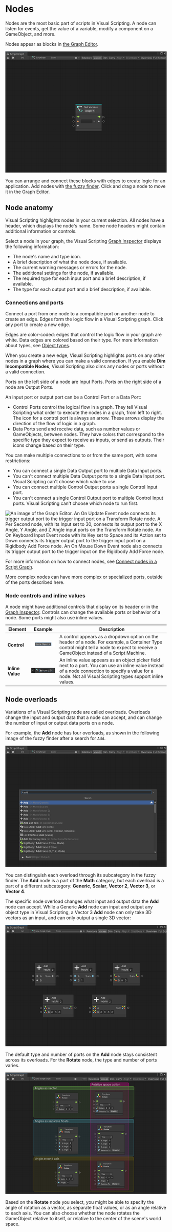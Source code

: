 ﻿# Nodes 

Nodes are the most basic part of scripts in Visual Scripting. A node can listen for events, get the value of a variable, modify a component on a GameObject, and more.  

Nodes appear as blocks in [the Graph Editor](vs-interface-overview.md#the-graph-editor). 

![An image of the Graph window. A blank Set Variable node sits in the middle of the Graph Editor.](images/vs-node-example.png)

You can arrange and connect these blocks with edges to create logic for an application. Add nodes with [the fuzzy finder](vs-interface-overview.md#the-fuzzy-finder). Click and drag a node to move it in the Graph Editor. 

## Node anatomy

Visual Scripting highlights nodes in your current selection. All nodes have a header, which displays the node's name. Some node headers might contain additional information or controls.

Select a node in your graph, the Visual Scripting [Graph Inspector](vs-interface-overview.md#the-graph-inspector) displays the following information: 

- The node's name and type icon. 
- A brief description of what the node does, if available. 
- The current warning messages or errors for the node. 
- The additional settings for the node, if available. 
- The required type for each input port and a brief description, if available.
- The type for each output port and a brief description, if available.

### Connections and ports

Connect a port from one node to a compatible port on another node to create an edge. Edges form the logic flow in a Visual Scripting graph. Click any port to create a new edge. 

Edges are color-coded: edges that control the logic flow in your graph are white. Data edges are colored based on their type. For more information about types, see [Object types](vs-types.md).

When you create a new edge, Visual Scripting highlights ports on any other nodes in a graph where you can make a valid connection. If you enable **Dim Incompatible Nodes**, Visual Scripting also dims any nodes or ports without a valid connection. 

Ports on the left side of a node are Input Ports. Ports on the right side of a node are Output Ports. 

An input port or output port can be a Control Port or a Data Port: 

- Control Ports control the logical flow in a graph. They tell Visual Scripting what order to execute the nodes in a graph, from left to right. The icon for a control port is always an arrow. These arrows display the direction of the flow of logic in a graph.
- Data Ports send and receive data, such as number values or GameObjects, between nodes. They have colors that correspond to the specific type they expect to receive as inputs, or send as outputs. Their icons change based on their type.

You can make multiple connections to or from the same port, with some restrictions: 

- You can connect a single Data Output port to multiple Data Input ports. 
- You can't connect multiple Data Output ports to a single Data Input port. Visual Scripting can't choose which value to use. 
- You can connect multiple Control Output ports a single Control Input port.
- You can't connect a single Control Output port to multiple Control Input ports. Visual Scripting can't choose which node to run first. 

![An image of the Graph Editor. An On Update Event node connects its trigger output port to the trigger input port on a Transform Rotate node. A Per Second node, with its Input set to 30, connects its output port to the X Angle, Y Angle, and Z Angle input ports on the Transform Rotate node. An On Keyboard Input Event node with its Key set to Space and its Action set to Down connects its trigger output port to the trigger input port on a Rigidbody Add Force node. An On Mouse Down Event node also connects its trigger output port to the trigger input on the Rigidbody Add Force node.](images/vs-multiple-connections-example.png)

For more information on how to connect nodes, see [Connect nodes in a Script Graph](vs-creating-connections.md).

More complex nodes can have more complex or specialized ports, outside of the ports described here.
### Node controls and inline values

A node might have additional controls that display on its header or in the [Graph Inspector](vs-interface-overview.md#the-graph-inspector). Controls can change the available ports or behavior of a node. Some ports might also use inline values. 

<table>
<thead>
<tr>
<th><strong>Element</strong></th>
<th><strong>Example</strong></th>
<th><strong>Description</strong></th>
</tr>
</thead>
<tbody>
<tr>
<td><strong>Control</strong></td>
<td> <img src="images\vs-node-container-type.png"></td>
<td>A control appears as a dropdown option on the header of a node. For example, a Container Type control might tell a node to expect to receive a GameObject instead of a Script Machine.</td>
</tr>
<tr>
<td><strong>Inline Value</strong></td>
<td> <img src="images\vs-node-inline-value.png"></td>
<td>An inline value appears as an object picker field next to a port. You can use an inline value instead of a node connection to specify a value for a node. Not all Visual Scripting types support inline values.</td>
</tr>
</tbody>
</table>
 
## Node overloads 

Variations of a Visual Scripting node are called overloads. Overloads change the input and output data that a node can accept, and can change the number of input or output data ports on a node.

For example, the **Add** node has four overloads, as shown in the following image of the fuzzy finder after a search for `Add`. 

![A screenshot of the Visual Scripting fuzzy finder that displays a search for an Add node. The fuzzy finder displays five results for the Math Add node: Math/Generic, Math/Scalar, Math/Vector 2, Math/Vector 3, and Math/Vector 4.](images/vs-add-node-overloads.png)

You can distinguish each overload through its subcategory in the fuzzy finder. The **Add** node is a part of the **Math** category, but each overload is a part of a different subcategory: **Generic**, **Scalar**, **Vector 2**, **Vector 3**, or **Vector 4**. 

The specific node overload changes what input and output data the **Add** node can accept. While a Generic **Add** node can input and output any object type in Visual Scripting, a Vector 3 **Add** node can only take 3D vectors as an input, and can only output a single 3D vector:

![An image of the Graph window. The five different Add nodes have been added to a Script Graph. Every node has a different icon for its ports, based on the data type the node can add. Some ports on every Add node but the Generic node has inline values.](images/vs-add-node-overloads-2.png)

The default type and number of ports on the **Add** node stays consistent across its overloads. For the **Rotate** node, the type and number of ports varies. 

![An image of the Rotate node's overloads. Named groups in the Graph Editor highlight their different options: you can specify angles as vectors, angles as separate floats, or specify the angle of rotation around the axis. These three different nodes can also contain an option to rotate relative to the target GameObject or to World space in the scene.](images/vs-nodes-rotate-node-overloads.png)

Based on the **Rotate** node you select, you might be able to specify the angle of rotation as a vector, as separate float values, or as an angle relative to each axis. You can also choose whether the node rotates the GameObject relative to itself, or relative to the center of the scene's world space.
